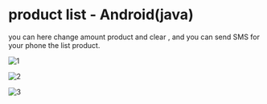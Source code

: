 # product list - Android(java)
you can here change amount product and clear , and you can send SMS for your phone the list product.


![1](https://user-images.githubusercontent.com/59862302/174894121-4655adaa-d57a-4ec8-bb79-c6ba297e0e88.jpg)

![2](https://user-images.githubusercontent.com/59862302/174894145-3ddb68b7-85df-4c80-9c0c-1bd50d7942c8.jpg)

![3](https://user-images.githubusercontent.com/59862302/174894174-47b92c91-1630-41fa-9ec0-9cf96600c554.jpg)


